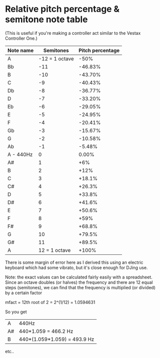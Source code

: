 # Relative pitch percentage & semitone note table

(This is useful if you're making a controller act similar to the Vestax
Controller One.)

| Note name | Semitones       | Pitch percentage |
| --------- | --------------- | ---------------- |
| A         | \-12 = 1 octave | \-50%            |
| Bb        | \-11            | \-46.83%         |
| B         | \-10            | \-43.70%         |
| C         | \-9             | \-40.43%         |
| Db        | \-8             | \-36.77%         |
| D         | \-7             | \-33.20%         |
| Eb        | \-6             | \-29.05%         |
| E         | \-5             | \-24.95%         |
| F         | \-4             | \-20.41%         |
| Gb        | \-3             | \-15.67%         |
| G         | \-2             | \-10.58%         |
| Ab        | \-1             | \-5.48%          |
| A - 440Hz | 0               | 0.00%            |
| A\#       | 1               | \+6%             |
| B         | 2               | \+12%            |
| C         | 3               | \+18.1%          |
| C\#       | 4               | \+26.3%          |
| D         | 5               | \+33.8%          |
| D\#       | 6               | \+41.6%          |
| E         | 7               | \+50.6%          |
| F         | 8               | \+59%            |
| F\#       | 9               | \+68.8%          |
| G         | 10              | \+79.5%          |
| G\#       | 11              | \+89.5%          |
| A         | 12 = 1 octave   | \+100%           |

There is some margin of error here as I derived this using an electric
keyboard which had some vibrato, but it's close enough for DJing use.

Note: the exact values can be calculated fairly easily with a
spreadsheet. Since an octave doubles (or halves) the frequency and there
are 12 equal steps (semitones), we can find that the frequency is
multiplied (or divided) by a certain factor

mfact = 12th root of 2 = 2^(1/12) = 1.0594631

So you get

|     |                                |
| --- | ------------------------------ |
| A   | 440Hz                          |
| A\# | 440\*1.059 = 466.2 Hz          |
| B   | 440\*(1.059\*1.059) = 493.9 Hz |

etc..
